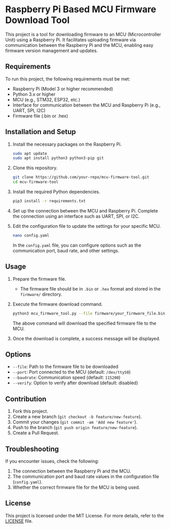 # Raspberry Pi Based MCU Firmware Download Tool

This project is a tool for downloading firmware to an MCU (Microcontroller Unit) using a Raspberry Pi. It facilitates uploading firmware via communication between the Raspberry Pi and the MCU, enabling easy firmware version management and updates.

## Requirements

To run this project, the following requirements must be met:

- Raspberry Pi (Model 3 or higher recommended)
- Python 3.x or higher
- MCU (e.g., STM32, ESP32, etc.)
- Interface for communication between the MCU and Raspberry Pi (e.g., UART, SPI, I2C)
- Firmware file (.bin or .hex)

## Installation and Setup

1. Install the necessary packages on the Raspberry Pi.

    ```bash
    sudo apt update
    sudo apt install python3 python3-pip git
    ```

2. Clone this repository.

    ```bash
    git clone https://github.com/your-repo/mcu-firmware-tool.git
    cd mcu-firmware-tool
    ```

3. Install the required Python dependencies.

    ```bash
    pip3 install -r requirements.txt
    ```

4. Set up the connection between the MCU and Raspberry Pi. Complete the connection using an interface such as UART, SPI, or I2C.

5. Edit the configuration file to update the settings for your specific MCU.

    ```bash
    nano config.yaml
    ```

    In the `config.yaml` file, you can configure options such as the communication port, baud rate, and other settings.

## Usage

1. Prepare the firmware file.
   - The firmware file should be in `.bin` or `.hex` format and stored in the `firmware/` directory.

2. Execute the firmware download command.

    ```bash
    python3 mcu_firmware_tool.py --file firmware/your_firmware_file.bin
    ```

    The above command will download the specified firmware file to the MCU.

3. Once the download is complete, a success message will be displayed.

## Options

- `--file`: Path to the firmware file to be downloaded
- `--port`: Port connected to the MCU (default: `/dev/ttyS0`)
- `--baudrate`: Communication speed (default: `115200`)
- `--verify`: Option to verify after download (default: disabled)

## Contribution

1. Fork this project.
2. Create a new branch (`git checkout -b feature/new-feature`).
3. Commit your changes (`git commit -am 'Add new feature'`).
4. Push to the branch (`git push origin feature/new-feature`).
5. Create a Pull Request.

## Troubleshooting

If you encounter issues, check the following:

1. The connection between the Raspberry Pi and the MCU.
2. The communication port and baud rate values in the configuration file (`config.yaml`).
3. Whether the correct firmware file for the MCU is being used.

## License

This project is licensed under the MIT License. For more details, refer to the [LICENSE](LICENSE) file.
